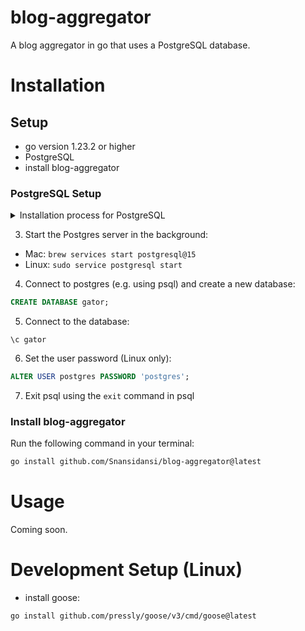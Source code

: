 # blog-aggregator
A blog aggregator in go that uses a PostgreSQL database.

# Installation

## Setup
- go version 1.23.2 or higher
- PostgreSQL
- install blog-aggregator

### PostgreSQL Setup
<details>
<summary>Installation process for PostgreSQL</summary>

1. Install PostgresSQL v15 or later

Mac:
`brew install postgresql@15`

Linux: 
```bash
sudo apt update
sudo apt install postgresql postgresql-contrib
```

2. Ensure the installation worked:
```bash
psql --version
```

</details>

3. Start the Postgres server in the background:
- Mac: `brew services start postgresql@15`
- Linux: `sudo service postgresql start`

4. Connect to postgres (e.g. using psql) and create a new database:
```SQL
CREATE DATABASE gator;
```

5. Connect to the database:
```
\c gator
```

6. Set the user password (Linux only):
```SQL
ALTER USER postgres PASSWORD 'postgres';
```

7. Exit psql using the `exit` command in psql

### Install blog-aggregator
Run the following command in your terminal:
```bash
go install github.com/Snansidansi/blog-aggregator@latest
```

# Usage
Coming soon.

# Development Setup (Linux)
- install goose:
```bash
go install github.com/pressly/goose/v3/cmd/goose@latest
```
